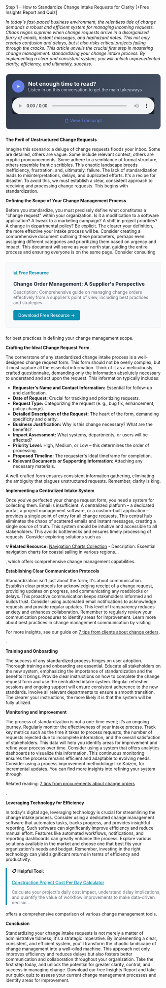 Step 1 – How to Standardize Change Intake Requests for Clarity [+Free Insights Report and Quiz]  <p><i>In today's fast-paced business environment, the relentless tide of change demands a robust and efficient system for managing incoming requests.  Chaos reigns supreme when change requests arrive in a disorganized flurry of emails, instant messages, and haphazard notes. This not only creates confusion and delays, but it also risks critical projects falling through the cracks.  This article unveils the crucial first step in mastering change management: standardizing your change intake process. By implementing a clear and consistent system, you will unlock unprecedented clarity, efficiency, and ultimately, success.</i></p>


<div style="background: linear-gradient(135deg, #2D3748 0%, #4A5568 100%); padding: 20px; border-radius: 12px; margin: 24px 0; border: 1px solid #E2E8F0;">
  <div style="display: flex; align-items: center; gap: 12px; margin-bottom: 16px;">
    <div style="width: 40px; height: 40px; background: #667eea; border-radius: 50%; display: flex; align-items: center; justify-content: center;">
      <svg width="16" height="16" viewBox="0 0 24 24" fill="white">
        <path d="M8 5v14l11-7z"/>
      </svg>
    </div>
    <div>
      <h3 style="color: white; margin: 0; font-size: 18px; font-weight: bold;">Not enough time to read?</h3>
      <p style="color: #CBD5E0; margin: 0; font-size: 14px;">Listen in on this conversation to get the main takeaways</p>
    </div>
  </div>
  <audio controls style="width: 100%; background: #1A202C; border-radius: 6px;">
    <source src="/podcasts/audio/post-19.wav" type="audio/wav">
    Your browser does not support the audio element.
  </audio>
  <div style="margin-top: 12px; text-align: center;">
    <a href="/podcasts/transcripts/post-19-transcript.txt" 
       style="color: #667eea; text-decoration: none; font-size: 14px; display: inline-flex; align-items: center; gap: 4px;"
       target="_blank">
      <svg width="14" height="14" viewBox="0 0 24 24" fill="currentColor">
        <path d="M14,2H6A2,2 0 0,0 4,4V20A2,2 0 0,0 6,22H18A2,2 0 0,0 20,20V8L14,2M18,20H6V4H13V9H18V20Z"/>
      </svg>
      View Transcript
    </a>
  </div>
</div>

<p><b>The Peril of Unstructured Change Requests</b></p>
<p>Imagine this scenario: a deluge of change requests floods your inbox.  Some are detailed, others are vague. Some include relevant context, others are cryptic pronouncements. Some adhere to a semblance of formal structure, others resemble frantic scribbles. This chaotic landscape breeds inefficiency, frustration, and, ultimately, failure.  The lack of standardization leads to misinterpretations, delays, and duplicated efforts.  It's a recipe for disaster. To avoid this, we must establish a clear, consistent approach to receiving and processing change requests.  This begins with standardization.</p>  <p><b>Defining the Scope of Your Change Management Process</b></p>
<p>Before you standardize, you must precisely define what constitutes a "change request" within your organization.  Is it a modification to a software application? A tweak to a marketing campaign?  A shift in project priorities? A change in departmental policy? Be explicit. The clearer your definition, the more effective your intake process will be. Consider creating a comprehensive document outlining these parameters, perhaps even assigning different categories and prioritizing them based on urgency and impact.  This document will serve as your north star, guiding the entire process and ensuring everyone is on the same page.  Consider consulting 
<div style="background: #f8f9fa; border: 1px solid #e9ecef; border-radius: 8px; padding: 24px; margin: 24px 0;">
<h4 style="color: #0891b2; margin: 0 0 12px 0;">📊 Free Resource</h4>
<h3 style="margin: 0 0 8px 0;"><a href="/resources/change-order-management" style="color: #1f2937; text-decoration: none;">Change Order Management: A Supplier's Perspective</a></h3>
<p style="color: #6b7280; margin: 0 0 16px 0; font-size: 14px;">Description: Comprehensive guide on managing change orders effectively from a supplier's point of view, including best practices and strategies...</p>
<a href="/resources/change-order-management" style="background: #0891b2; color: white; padding: 8px 16px; border-radius: 4px; text-decoration: none; font-weight: 500; display: inline-block;">Download Free Resource →</a>
</div> for best practices in defining your change management scope.</p>  <p><b>Crafting the Ideal Change Request Form</b></p>
<p>The cornerstone of any standardized change intake process is a well-designed change request form.  This form should not be overly complex, but it must capture all the essential information.  Think of it as a meticulously crafted questionnaire, demanding only the information absolutely necessary to understand and act upon the request.  This information typically includes:</p>
<ul>
<li><b>Requester's Name and Contact Information:</b>  Essential for follow-up and clarification.</li>
<li><b>Date of Request:</b>  Crucial for tracking and prioritizing requests.</li>
<li><b>Request Type:</b>  Categorizing the request (e. g., bug fix, enhancement, policy change).</li>
<li><b>Detailed Description of the Request:</b> The heart of the form, demanding specificity and clarity.</li>
<li><b>Business Justification:</b>  Why is this change necessary? What are the benefits?</li>
<li><b>Impact Assessment:</b>  What systems, departments, or users will be affected?</li>
<li><b>Priority Level:</b>  High, Medium, or Low – this determines the order of processing.</li>
<li><b>Proposed Timeline:</b>  The requester's ideal timeframe for completion.</li>
<li><b>Relevant Documents or Supporting Information:</b>  Attaching any necessary materials.</li>
</ul>
<p>A well-crafted form ensures consistent information gathering, eliminating the ambiguity that plagues unstructured requests.  Remember, clarity is king.</p>  <p><b>Implementing a Centralized Intake System</b></p>
<p>Once you've perfected your change request form, you need a system for collecting them. Email is insufficient.  A centralized platform – a dedicated portal, a project management software, or a custom-built application – provides a single point of entry for all change requests.  This central hub eliminates the chaos of scattered emails and instant messages, creating a single source of truth. This system should be intuitive and accessible to all stakeholders. This avoids bottlenecks and ensures timely processing of requests. Consider exploring solutions such as 
<p><b>💡 Related Resource:</b> <a href="/resources/navigation-charts">Navigation Charts Collection</a> - Description: Essential navigation charts for coastal sailing in various regions...</p>, which offers comprehensive change management capabilities.</p>  <p><b>Establishing Clear Communication Protocols</b></p>
<p>Standardization isn't just about the form; it's about communication.  Establish clear protocols for acknowledging receipt of a change request, providing updates on progress, and communicating any roadblocks or delays. This proactive communication keeps stakeholders informed and builds trust.  Consider using automated email notifications to acknowledge requests and provide regular updates.  This level of transparency reduces anxiety and enhances collaboration. Remember to regularly review your communication procedures to identify areas for improvement.  Learn more about best practices in change management communication by visiting <p>For more insights, see our guide on <a href="/posts/post-10">7 tips from clients about change orders</a>.</p>.</p>  <p><b>Training and Onboarding</b></p>
<p>The success of any standardized process hinges on user adoption.  Thorough training and onboarding are essential.  Educate all stakeholders on the new system, emphasizing the importance of standardization and the benefits it brings.  Provide clear instructions on how to complete the change request form and use the centralized intake system.  Regular refresher sessions and ongoing support will ensure consistent adherence to the new standards.  Involve all relevant departments to ensure a smooth transition.  The clearer your instructions, the more likely it is that the system will be fully utilized.</p>  <p><b>Monitoring and Improvement</b></p>
<p>The process of standardization is not a one-time event; it’s an ongoing journey.  Regularly monitor the effectiveness of your intake process.  Track key metrics such as the time it takes to process requests, the number of requests rejected due to incomplete information, and the overall satisfaction of stakeholders.  This data will help you identify areas for improvement and refine your process over time.  Consider using a system that offers analytics dashboards to visualize this information.  This continuous monitoring ensures the process remains efficient and adaptable to evolving needs.  Consider using a process improvement methodology like Kaizen, for incremental updates. You can find more insights into refining your system through <p>Related reading: <a href="/posts/post-11">7 tips from procurements about change orders</a></p>.</p>  <p><b>Leveraging Technology for Efficiency</b></p>
<p>In today's digital age, leveraging technology is crucial for streamlining the change intake process.  Consider using a dedicated change management software that automates tasks, tracks progress, and provides insightful reporting.  Such software can significantly improve efficiency and reduce manual effort. Features like automated workflows, notifications, and reporting dashboards can greatly enhance the process.  Explore various solutions available in the market and choose one that best fits your organization's needs and budget.  Remember, investing in the right technology can yield significant returns in terms of efficiency and productivity.  <div style="border-left: 4px solid #0891b2; padding-left: 16px; margin: 20px 0;">
<p><b>📋 Helpful Tool:</b></p>
<p><a href="/resources/project-cost-calculator" style="color: #0891b2; font-weight: 500;">Construction Project Cost Per Day Calculator</a></p>
<p style="font-size: 14px; color: #6b7280;">Calculate your project's daily cost impact, understand delay implications, and quantify the value of workflow improvements to make data-driven decisio...</p>
</div> offers a comprehensive comparison of various change management tools.</p>  <p><b>Conclusion</b></p>
<p>Standardizing your change intake requests is not merely a matter of administrative tidiness; it's a strategic imperative.  By implementing a clear, consistent, and efficient system, you'll transform the chaotic landscape of change management into a well-oiled machine.  This approach not only improves efficiency and reduces delays but also fosters better communication and collaboration throughout your organization.  Take the first step today, and unlock the potential for greater clarity, control, and success in managing change.  Download our free Insights Report and take our quick quiz to assess your current change management processes and identify areas for improvement.</p>
